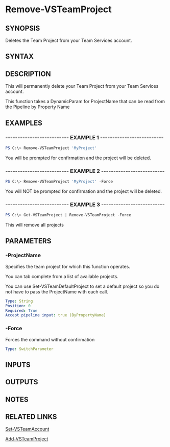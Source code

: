


# Remove-VSTeamProject

## SYNOPSIS

Deletes the Team Project from your Team Services account.

## SYNTAX

## DESCRIPTION

This will permanently delete your Team Project from your Team Services account.

This function takes a DynamicParam for ProjectName that can be read from the Pipeline by Property Name

## EXAMPLES

### -------------------------- EXAMPLE 1 --------------------------

```PowerShell
PS C:\> Remove-VSTeamProject 'MyProject'
```

You will be prompted for confirmation and the project will be deleted.

### -------------------------- EXAMPLE 2 --------------------------

```PowerShell
PS C:\> Remove-VSTeamProject 'MyProject' -Force
```

You will NOT be prompted for confirmation and the project will be deleted.

### -------------------------- EXAMPLE 3 --------------------------

```PowerShell
PS C:\> Get-VSTeamProject | Remove-VSTeamProject -Force
```

This will remove all projects

## PARAMETERS

### -ProjectName

Specifies the team project for which this function operates.

You can tab complete from a list of available projects.

You can use Set-VSTeamDefaultProject to set a default project so
you do not have to pass the ProjectName with each call.

```yaml
Type: String
Position: 0
Required: True
Accept pipeline input: true (ByPropertyName)
```

### -Force

Forces the command without confirmation

```yaml
Type: SwitchParameter
```

## INPUTS

## OUTPUTS

## NOTES

## RELATED LINKS

[Set-VSTeamAccount](Set-VSTeamAccount.md)

[Add-VSTeamProject](Add-VSTeamProject.md)

